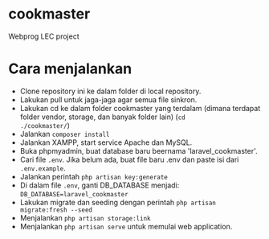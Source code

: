 # cookmaster
Webprog LEC project

# Cara menjalankan
- Clone repository ini ke dalam folder di local repository.
- Lakukan pull untuk jaga-jaga agar semua file sinkron.
- Lakukan cd ke dalam folder cookmaster yang terdalam (dimana terdapat folder vendor, storage, dan banyak folder lain) (<code>cd ./cookmaster/</code>)
- Jalankan <code>composer install</code>
- Jalankan XAMPP, start service Apache dan MySQL.
- Buka phpmyadmin, buat database baru beernama 'laravel_cookmaster'.
- Cari file <code>.env</code>. Jika belum ada, buat file baru .env dan paste isi dari <code>.env.example</code>.
- Jalankan perintah <code>php artisan key:generate</code>
- Di dalam file <code>.env</code>, ganti DB_DATABASE menjadi: <code>DB_DATABASE=laravel_cookmaster</code>
- Lakukan migrate dan seeding dengan perintah <code>php artisan migrate:fresh --seed</code>
- Menjalankan <code>php artisan storage:link</code>
- Menjalankan <code>php artisan serve</code> untuk memulai web application.
